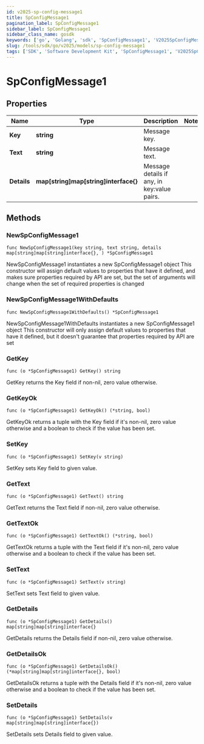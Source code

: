 ```yaml
---
id: v2025-sp-config-message1
title: SpConfigMessage1
pagination_label: SpConfigMessage1
sidebar_label: SpConfigMessage1
sidebar_class_name: gosdk
keywords: ['go', 'Golang', 'sdk', 'SpConfigMessage1', 'V2025SpConfigMessage1'] 
slug: /tools/sdk/go/v2025/models/sp-config-message1
tags: ['SDK', 'Software Development Kit', 'SpConfigMessage1', 'V2025SpConfigMessage1']
---
```


# SpConfigMessage1

## Properties

Name | Type | Description | Notes
------------ | ------------- | ------------- | -------------
**Key** | **string** | Message key. | 
**Text** | **string** | Message text. | 
**Details** | **map[string]map[string]interface{}** | Message details if any, in key:value pairs. | 

## Methods

### NewSpConfigMessage1

`func NewSpConfigMessage1(key string, text string, details map[string]map[string]interface{}, ) *SpConfigMessage1`

NewSpConfigMessage1 instantiates a new SpConfigMessage1 object
This constructor will assign default values to properties that have it defined,
and makes sure properties required by API are set, but the set of arguments
will change when the set of required properties is changed

### NewSpConfigMessage1WithDefaults

`func NewSpConfigMessage1WithDefaults() *SpConfigMessage1`

NewSpConfigMessage1WithDefaults instantiates a new SpConfigMessage1 object
This constructor will only assign default values to properties that have it defined,
but it doesn't guarantee that properties required by API are set

### GetKey

`func (o *SpConfigMessage1) GetKey() string`

GetKey returns the Key field if non-nil, zero value otherwise.

### GetKeyOk

`func (o *SpConfigMessage1) GetKeyOk() (*string, bool)`

GetKeyOk returns a tuple with the Key field if it's non-nil, zero value otherwise
and a boolean to check if the value has been set.

### SetKey

`func (o *SpConfigMessage1) SetKey(v string)`

SetKey sets Key field to given value.


### GetText

`func (o *SpConfigMessage1) GetText() string`

GetText returns the Text field if non-nil, zero value otherwise.

### GetTextOk

`func (o *SpConfigMessage1) GetTextOk() (*string, bool)`

GetTextOk returns a tuple with the Text field if it's non-nil, zero value otherwise
and a boolean to check if the value has been set.

### SetText

`func (o *SpConfigMessage1) SetText(v string)`

SetText sets Text field to given value.


### GetDetails

`func (o *SpConfigMessage1) GetDetails() map[string]map[string]interface{}`

GetDetails returns the Details field if non-nil, zero value otherwise.

### GetDetailsOk

`func (o *SpConfigMessage1) GetDetailsOk() (*map[string]map[string]interface{}, bool)`

GetDetailsOk returns a tuple with the Details field if it's non-nil, zero value otherwise
and a boolean to check if the value has been set.

### SetDetails

`func (o *SpConfigMessage1) SetDetails(v map[string]map[string]interface{})`

SetDetails sets Details field to given value.



